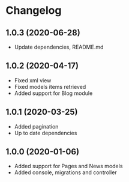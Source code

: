 Changelog
=========

## 1.0.3 (2020-06-28)
 * Update dependencies, README.md
 
## 1.0.2 (2020-04-17)
 * Fixed xml view
 * Fixed models items retrieved
 * Added support for Blog module
 
## 1.0.1 (2020-03-25)
 * Added pagination
 * Up to date dependencies
 
## 1.0.0 (2020-01-06)
 * Added support for Pages and News models
 * Added console, migrations and controller
